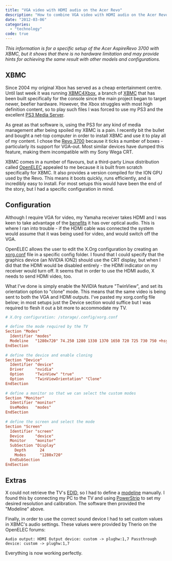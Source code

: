 ```yaml
---
title: "VGA video with HDMI audio on the Acer Revo"
description: "How to combine VGA video with HDMI audio on the Acer Revo"
date: "2012-03-06"
categories: 
  - "technology"
code: true
---
```


_This information is for a specific setup of the Acer AspireRevo 3700 with XBMC, but it shows that there is no hardware limitation and may provide hints for achieving the same result with other models and configurations._

## XBMC

Since 2004 my original Xbox has served as a cheap entertainment centre. Until last week it was running [XBMC4Xbox](//www.xbmc4xbox.org/ "XBMC4Xbox"), a branch of [XBMC](//xbmc.org/ "XBMC") that has been built specifically for the console since the main project began to target newer, beefier hardware. However, the Xbox struggles with most high definition content, so to play such files I was forced to use my PS3 and the excellent [PS3 Media Server](//www.ps3mediaserver.org/ "PS3 Media Server").

As great as that software is, using the PS3 for any kind of media management after being spoiled my XBMC is a pain. I recently bit the bullet and bought a net-top computer in order to install XBMC and use it to play all of my content. I chose the [Revo 3700](//us.acer.com/ac/en/US/content/model/PT.SEM02.011 "Revo 3700") because it ticks a number of boxes - particularly its support for VGA-out. Most similar devices have dumped this feature, making them incompatible with my Sony Wega CRT.

XBMC comes in a number of flavours, but a third-party Linux distribution called [OpenELEC](//www.openelec.tv/ "OpenELEC") appealed to me because it is built from scratch specifically for XBMC. It also provides a version compiled for the ION GPU used by the Revo. This means it boots quickly, runs efficiently, and is incredibly easy to install. For most setups this would have been the end of the story, but I had a specific configuration in mind.

## Configuration

Although I require VGA for video, my Yamaha receiver takes HDMI and I was keen to take advantage of the [benefits](//www.tested.com/news/hdmi-vs-optical-vs-analog-audio-whats-the-best-connection/632/) it has over optical audio. This is where I ran into trouble - if the HDMI cable was connected the system would assume that it was being used for video, and would switch off the VGA.

OpenELEC allows the user to edit the X.Org configuration by creating an [xorg.conf](//www.x.org/releases/X11R7.6/doc/man/man5/xorg.conf.5.xhtml "xorg.conf") file in a specific config folder. I found that I could specify that the graphics device (an NVIDIA ION2) should use the CRT display, but when I did that the HDMI would be disabled entirely - the HDMI indicator on my receiver would turn off. It seems that in order to use the HDMI audio, X needs to send HDMI video, too.

What I've done is simply enable the NVIDIA feature "TwinView", and set its orientation option to "clone" mode. This means that the same video is being sent to both the VGA and HDMI outputs. I've pasted my xorg.config file below; in most setups just the Device section would suffice but I was required to flesh it out a bit more to accommodate my TV.

``` ini
# X.Org configuration: /storage/.config/xorg.conf
 
# define the mode required by the TV
Section "Modes"
  Identifier "modes"
  Modeline   "1280x720" 74.250 1280 1330 1370 1650 720 725 730 750 +hsync +vsync
EndSection
 
# define the device and enable cloning
Section "Device"
  Identifier "device"
  Driver     "nvidia"
  Option     "TwinView" "true"
  Option     "TwinViewOrientation" "Clone"
EndSection
 
# define a monitor so that we can select the custom modes
Section "Monitor"
  Identifier "monitor"
  UseModes   "modes"
EndSection
 
# define the screen and select the mode
Section "Screen"
  Identifier "screen"
  Device     "device"
  Monitor    "monitor"
  SubSection "Display"
    Depth      24
    Modes      "1280x720"
  EndSubSection
EndSection
```

## Extras

X could not retrieve the TV's [EDID](//en.wikipedia.org/wiki/Extended_display_identification_data "EDID"), so I had to define a [modeline](//en.wikipedia.org/wiki/XFree86_Modeline "Modeline") manually. I found this by connecting my PC to the TV and using [PowerStrip](//entechtaiwan.com/util/ps.shtm "PowerStrip") to set my desired resolution and calibration. The software then provided the "Modeline" above.

Finally, in order to use the correct sound device I had to set custom values in XBMC's audio settings. These values were provided by Therio on the OpenELEC forums:

```
Audio output: HDMI Output device: custom -> plughw:1,7 Passthrough device: custom -> plughw:1,7
```

Everything is now working perfectly.